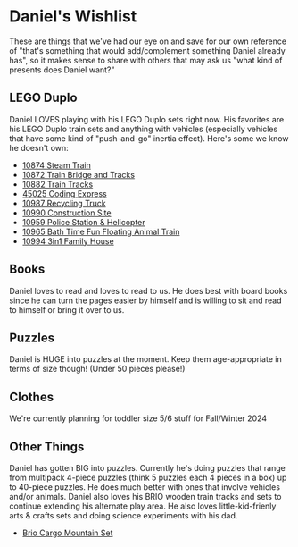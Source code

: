 # Daniel's Wishlist
These are things that we've had our eye on and save for our own reference of "that's something that would add/complement something Daniel already has", so it makes sense to share with others that may ask us "what kind of presents does Daniel want?"

## LEGO Duplo
Daniel LOVES playing with his LEGO Duplo sets right now. His favorites are his LEGO Duplo train sets and anything with vehicles (especially vehicles that have some kind of "push-and-go" inertia effect). Here's some we know he doesn't own:
- [10874 Steam Train](https://www.lego.com/en-us/product/steam-train-10874)
- [10872 Train Bridge and Tracks](https://www.lego.com/en-us/product/train-bridge-and-tracks-10872)
- [10882 Train Tracks](https://www.lego.com/en-us/product/train-tracks-10882)
- [45025 Coding Express](https://www.lego.com/en-us/product/coding-express-45025)
- [10987 Recycling Truck](https://www.lego.com/en-us/product/recycling-truck-10987)
- [10990 Construction Site](https://www.lego.com/en-us/product/construction-site-10990)
- [10959 Police Station & Helicopter](https://www.lego.com/en-us/product/police-station-helicopter-10959)
- [10965 Bath Time Fun Floating Animal Train](https://www.lego.com/en-us/product/bath-time-fun-floating-animal-train-10965)
- [10994 3in1 Family House](https://www.lego.com/en-us/product/3in1-family-house-10994)

## Books
Daniel loves to read and loves to read to us. He does best with board books since he can turn the pages easier by himself and is willing to sit and read to himself or bring it over to us.

## Puzzles
Daniel is HUGE into puzzles at the moment. Keep them age-appropriate in terms of size though! (Under 50 pieces please!)

## Clothes
We're currently planning for toddler size 5/6 stuff for Fall/Winter 2024

## Other Things
Daniel has gotten BIG into puzzles. Currently he's doing puzzles that range from multipack 4-piece puzzles (think 5 puzzles each 4 pieces in a box) up to 40-piece puzzles. He does much better with ones that involve vehicles and/or animals.
Daniel also loves his BRIO wooden train tracks and sets to continue extending his alternate play area. He also loves little-kid-frienly arts & crafts sets and doing science experiments with his dad.
- [Brio Cargo Mountain Set](https://www.amazon.com/Mountain-Experience-FSC-Certified-Materials-Addition/dp/B09TPFTH6J/ref=pd_rhf_eetyp_s_bmx_gp_f31qun6o_d_sccl_1_1/138-8429311-3931027?pd_rd_w=EylJC&content-id=amzn1.sym.290a16bf-71f2-4029-ad09-49a6e57cf925&pf_rd_p=290a16bf-71f2-4029-ad09-49a6e57cf925&pf_rd_r=SQPSJQC18FM6PZWAG09Y&pd_rd_wg=YG3EX&pd_rd_r=0532eb45-9c51-49c6-a1bb-bc32bc9cc159&pd_rd_i=B09TPFTH6J&psc=1)